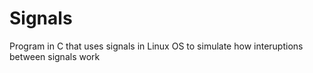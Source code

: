 # Signals
Program in C that uses signals in Linux OS to simulate how interuptions between signals work

